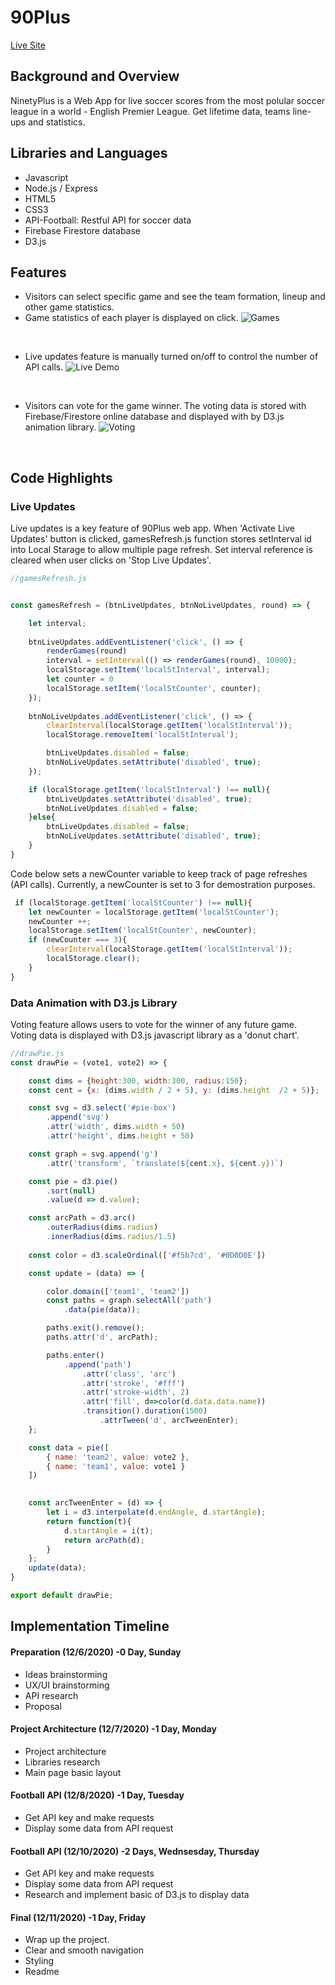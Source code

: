 # 90Plus

<div align="start">
  <a href="https://ninety-plus.herokuapp.com/">Live Site</a>
</div>

## Background and Overview 
NinetyPlus is a Web App for live soccer scores from the most polular soccer league in a world - English Premier League. Get lifetime data, teams line-ups and statistics.

## Libraries and Languages

* Javascript
* Node.js / Express
* HTML5
* CSS3
* API-Football: Restful API for soccer data
* Firebase Firestore database
* D3.js


## Features
* Visitors can select specific game and see the team formation, lineup and other game statistics.
* Game statistics of each player is displayed on click.
![Games](dist/images/games2.gif)
<p>&nbsp;</p>

* Live updates feature is manually turned on/off to control the number of API calls. 
![Live Demo](dist/images/live_demo.gif)
<p>&nbsp;</p>

* Visitors can vote for the game winner. The voting data is stored with Firebase/Firestore online database and displayed with by D3.js animation library.
![Voting](dist/images/voting_d3.gif)
<p>&nbsp;</p>

## Code Highlights

### Live Updates
Live updates is a key feature of 90Plus web app. When 'Activate Live Updates' button is clicked, gamesRefresh.js function stores setInterval id into Local Starage to allow multiple page refresh. Set interval reference is cleared when user clicks on 'Stop Live Updates'.

```javascript
//gamesRefresh.js


const gamesRefresh = (btnLiveUpdates, btnNoLiveUpdates, round) => {

    let interval;
    
    btnLiveUpdates.addEventListener('click', () => {
        renderGames(round)
        interval = setInterval(() => renderGames(round), 10000);
        localStorage.setItem('localStInterval', interval);
        let counter = 0
        localStorage.setItem('localStCounter', counter);
    });
    
    btnNoLiveUpdates.addEventListener('click', () => {
        clearInterval(localStorage.getItem('localStInterval'));
        localStorage.removeItem('localStInterval');

        btnLiveUpdates.disabled = false;
        btnNoLiveUpdates.setAttribute('disabled', true);
    });

    if (localStorage.getItem('localStInterval') !== null){
        btnLiveUpdates.setAttribute('disabled', true);
        btnNoLiveUpdates.disabled = false;
    }else{
        btnLiveUpdates.disabled = false;
        btnNoLiveUpdates.setAttribute('disabled', true);
    }
}
```

Code below sets a newCounter variable to keep track of page refreshes (API calls). Currently, a newCounter is set to 3 for demostration purposes.
```javascript
 if (localStorage.getItem('localStCounter') !== null){
    let newCounter = localStorage.getItem('localStCounter');
    newCounter ++;
    localStorage.setItem('localStCounter', newCounter);
    if (newCounter === 3){
        clearInterval(localStorage.getItem('localStInterval'));
        localStorage.clear();
    }
}
```

### Data Animation with D3.js Library
Voting feature allows users to vote for the winner of any future game. Voting data is displayed with D3.js javascript library as a 'donut chart'.
```javascript
//drawPie.js
const drawPie = (vote1, vote2) => {

    const dims = {height:300, width:300, radius:150};
    const cent = {x: (dims.width / 2 + 5), y: (dims.height  /2 + 5)};

    const svg = d3.select('#pie-box')
        .append('svg')
        .attr('width', dims.width + 50)
        .attr('height', dims.height + 50)

    const graph = svg.append('g')
        .attr('transform', `translate(${cent.x}, ${cent.y})`)

    const pie = d3.pie()
        .sort(null)
        .value(d => d.value);

    const arcPath = d3.arc()
        .outerRadius(dims.radius)
        .innerRadius(dims.radius/1.5)
    
    const color = d3.scaleOrdinal(['#f5b7cd', '#0D0D0E'])

    const update = (data) => {

        color.domain(['team1', 'team2'])
        const paths = graph.selectAll('path')
            .data(pie(data));

        paths.exit().remove();
        paths.attr('d', arcPath);

        paths.enter()
            .append('path')
                .attr('class', 'arc')
                .attr('stroke', '#fff')
                .attr('stroke-width', 2)
                .attr('fill', d=>color(d.data.data.name))
                .transition().duration(1500) 
                    .attrTween('d', arcTweenEnter);
    };

    const data = pie([
        { name: 'team2', value: vote2 },
        { name: 'team1', value: vote1 }
    ])

    
    const arcTweenEnter = (d) => {
        let i = d3.interpolate(d.endAngle, d.startAngle);
        return function(t){
            d.startAngle = i(t);
            return arcPath(d);
        }
    };
    update(data);
}

export default drawPie;
```


## Implementation Timeline
#### Preparation (12/6/2020) -0 Day, Sunday
* Ideas brainstorming
* UX/UI brainstorming
* API research
* Proposal

#### Project Architecture (12/7/2020) -1 Day, Monday
* Project architecture
* Libraries research
* Main page basic layout

#### Football API (12/8/2020) -1 Day, Tuesday
* Get API key and make requests
* Display some data from API request

#### Football API (12/10/2020) -2 Days, Wednsesday, Thursday
* Get API key and make requests
* Display some data from API request
* Research and implement basic of D3.js to display data

#### Final (12/11/2020) -1 Day, Friday
* Wrap up the project.
* Clear and smooth navigation
* Styling
* Readme 

